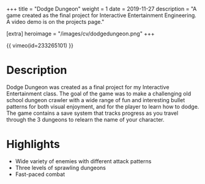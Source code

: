 +++
title = "Dodge Dungeon"
weight = 1
date = 2019-11-27
description = "A game created as the final project for Interactive Entertainment Engineering. A video demo is on the projects page."

[extra]
heroimage = "/images/cv/dodgedungeon.png"
+++

{{ vimeo(id=233265101) }}

# Description

Dodge Dungeon was created as a final project for my Interactive Entertainment class. The goal of the game was to make a challenging old school dungeon crawler with a wide range of fun and interesting bullet patterns for both visual enjoyment, and for the player to learn how to dodge. The game contains a save system that tracks progress as you travel through the 3 dungeons to relearn the name of your character.

# Highlights

- Wide variety of enemies with different attack patterns
- Three levels of sprawling dungeons
- Fast-paced combat